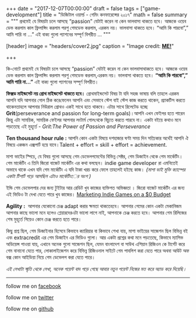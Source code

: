 +++
date = "2017-12-07T00:00:00"
draft = false
tags = ["game-development"]
title = "ডিজিটাল ওয়ার্ল্ড - গেমিং কনফারেন্সের  ২০১৭"
math = false
summary = """
প্রথমেই যে বিষয়টা চলে আসছে “passion” যেটাই করেন না কেন ভালবাসা থাকতে হবে। আজকে ওয়েব ডেভ করলাম কাল ফ্রিলান্সিং করলাম পরশু গেমডেভ করলাম, এরকম নয়। ভালবাসা থাকতে হবে। “আমি কি পারবো”,” আমি পারি না ...” এই বাক্য গুলো প্যাশনের সম্পূর্ণ বিপরীত ... 
"""

[header]
image = "headers/cover2.jpg"
caption = "Image credit: [**ME!**](#)"

+++

কি-নোটে​ ​প্রথমেই​ ​যে​ ​বিষয়টা​ ​চলে​ ​আসছে​ ​“passion”​ ​যেটাই​ ​করেন​ ​না​ ​কেন​ ​ভালবাসা​ ​থাকতে​ ​হবে।​ ​আজকে​ ​ওয়েব​ ​ডেভ 
করলাম​ ​কাল​ ​ফ্রিলান্সিং​ ​করলাম​ ​পরশু​ ​গেমডেভ​ ​করলাম,​ ​এরকম​ ​নয়।​ ​ভালবাসা​ ​থাকতে​ ​হবে।​ **​“আমি​ ​কি​ ​পারবো”,”​ ​আমি 
পারি​ ​না​ ​...”​** ​এই​ ​বাক্য​ ​গুলো​ ​প্যাশনের​ ​সম্পূর্ণ​ ​বিপরীত।  


**ফিক্সড​ ​মাইন্ডসেট​ ​নয়​ ​গ্রোথ​ ​মাইন্ডসেট​ ​থাকতে​ ​হবে।​** ​​গ্রোথ​ ​মাইন্ডসেট​ ​বিষয়​ ​টা​ ​যদি​ ​সহজ​ ​ভাষায়​ ​বলি​ ​তাহলে 
এরকম​ ​আপনি​ ​যদি​ ​আপনার​ ​গোল​ ​ঠিক​ ​করে​ ​ফেলেন​ ​আপনি​ ​এবং​ ​সেভাবে​ ​স্টেপ​ ​বাই​ ​স্টেপ​ ​কাজ​ ​করতে​ ​থাকেন,​ ​প্র্যাকটিস 
করতে​ ​থাকেন​ ​তাহলে​ ​আপনার​ ​নিউরাল​ ​গ্রোথও​ ​একই​ ​সাথে​ ​হতে​ ​থাকবে।​ ​এটার​ ​সাথে​ ​রিলেটেড​ ​হচ্ছে 
**Grit**(perseverance​ ​and​ ​passion​ ​for​ ​long-term​ ​goals)।​ ​আপনি​ ​এখন​ ​ফেইলর​ ​হতে​ ​পারেন​ ​কিন্তু​ ​এটা​ ​সাময়িক, 
সাময়িক​ ​ফেইলর​ ​আপনার​ ​লংটার্ম​ ​গোল​ ​থেকে​ ​বিচ্যুত​ ​করতে​ ​পারবে​ ​না। একটা​ ​বইয়ে​ ​কথাও​ ​মনে​ ​পড়তেছে​ ​এই​ ​মুহূর্তে​ ​-​ ​​*Grit:​ ​The​ ​Power​ ​of​ ​Passion​ ​and​ ​Perseverance*


**Ten​ ​thousand​ ​hour​ ​rule​ ​:**​ ​আপনি​ ​কোন​ ​একটা​ ​বিষয়ে​ ​দশ​ ​হাজার​ ​ঘণ্টা​ ​সময়​ ​দিন​ ​সত্যিকার​ ​অর্থেই​ ​আপনি​ ​ঐ​ ​বিষয়ে 
একজন​ ​এক্সপার্ট​ ​হয়ে​ ​যাবে।​ ​Talent​ ​+​ ​effort​ ​=​ ​skill​ ​+​ ​effort​ ​=​ ​achievement.


মাশা ভাইের স্পিচে, যে বিষয় গুলো আসছে গেম ডেভেলপমেন্টের বিভিন্ন সেক্টর, গেম ডিজাইন থেকে গেম মার্কেটিং। গেম মার্কেটিং এ তিনি জিরো বাজেট মার্কেটিং এর কথা বলছেন। indie game developer রা এমনিতেই অভাবে থাকে এখন যদি গেম মার্কেটিং এ যদি টাকা খরচ করে ফেলে তাহলেই হইছে কাজ। *(মাশা ভাই মুক্তি ক্যাম্পের একটা টিশার্ট পড়ে আসছিল এটাও মার্কেটিংের অংশ )*

ইন্ডি গেম ডেভেলপার দের জন্য টুইটার আর রেডিট খুব কাজের ব্যক্তিগত অভিজ্ঞতা । জিরো বাজেট মার্কেটিং এর জন্য এই ভিডিও টা দেখা যেতে পারে খুব কাজের। [Marketing Indie Games on a $0 Budget](https://www.youtube.com/watch?v=SkEQtMP2CuA)

**Agility​ ​:​** ​​ ​আপনার​ ​যেকোনো​ ​চেঞ্জ​ ​adapt​ ​করার​ ​ক্ষমতা​ ​থাকতে​ ​হবে।​ ​আপনার​ ​গেমের​ ​কোন​ ​একটা​ ​মেকানিজম​ ​আপনার 
কাছে​ ​ভালো​ ​মনে​ ​হলেও​ ​প্লেয়ারদের​ ​এটা​ ​ভালো​ ​লাগে​ ​নাই,​ ​আপনাকে​ ​চেঞ্জ​ ​করতে​ ​হবে।​ ​আপনার​ ​গেম​ ​রিলিজের​ ​শেষ​ ​মুহূর্তে 
গিয়েও​ ​কোন​ ​চেঞ্জ​ ​করতে​ ​হতে​ ​পারে।


কিছু প্রশ্ন ছিল, গেম ডিজাইনার হিসেবে কিভাবে ক্যারিয়ার বা কিভাবে শেখা যায়, মাশা ভাইয়ের সাজেশন ছিল বিভিন্ন বই এবং extracredit এর গেম ডিজাইন এর ভিডিও গুলো। আর একটা প্রশ্নের কথা মনে পড়তেছে, কিভাবে ম্যাসিভ অডিয়েন্স পাওয়া যায়, এখানে অনেক গুলো সাজেশন ছিল, যেমন বাংলাদেশ বা সাউথ এশিয়ান রিজিওন কে টার্গেট করে গেম বানানো যেতে পার, লোকালাইজেশন করে বিভিন্ন রিজিওনাল সাইটে গেম পাবলিশ করা যেতে পারে অথবা আউট অফ বক্স কোন আইডিয়া নিয়ে গেম ডেভেলপ করা যেতে পারে।     


*এই লেখাটা স্মৃতি থেকে লেখা, অনেক পয়েন্ট বাদ পড়ে গেছে আবার নতুন পয়েন্ট নিজের মত করে অ্যাড করে দিয়েছি।*



----------


follow me on [facebook](https://www.facebook.com/shohan4556) 

follow me on [twitter](https://www.twitter.com/shohan4556) 

follow me on [github](https://www.github.com/shohan4556) 


